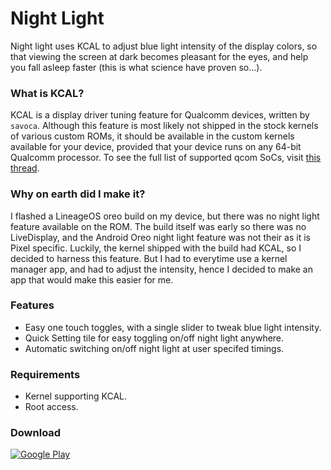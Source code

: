 # Night Light
Night light uses KCAL to adjust blue light intensity of the display colors, so that viewing the screen at dark becomes pleasant for the eyes, and help you fall asleep faster (this is what science have proven so...). 

### What is KCAL?
KCAL is a display driver tuning feature for Qualcomm devices, written by `savoca`. Although this feature is most likely not shipped in the stock kernels of various custom ROMs, it should be available in the custom kernels available for your device, provided that your device runs on any 64-bit Qualcomm processor. To see the full list of supported qcom SoCs, visit [this thread](https://forum.xda-developers.com/android/software-hacking/dev-kcal-advanced-color-control-t3032080).

### Why on earth did I make it?
I flashed a LineageOS oreo build on my device, but there was no night light feature available on the ROM. The build itself was early so there was no LiveDisplay, and the Android Oreo night light feature was not their as it is Pixel specific. Luckily, the kernel shipped with the build had KCAL, so I decided to harness this feature. But I had to everytime use a kernel manager app, and had to adjust the intensity, hence I decided to make an app that would make this easier for me.

### Features
* Easy one touch toggles, with a single slider to tweak blue light intensity.
* Quick Setting tile for easy toggling on/off night light anywhere.
* Automatic switching on/off night light at user specifed timings.

### Requirements
* Kernel supporting KCAL.
* Root access.

### Download
[![Google Play](http://developer.android.com/images/brand/en_generic_rgb_wo_60.png)](https://play.google.com/store/apps/details?id=com.corphish.nightlight)